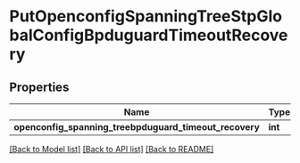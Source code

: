 # PutOpenconfigSpanningTreeStpGlobalConfigBpduguardTimeoutRecovery

## Properties
Name | Type | Description | Notes
------------ | ------------- | ------------- | -------------
**openconfig_spanning_treebpduguard_timeout_recovery** | **int** |  | [optional] 

[[Back to Model list]](../README.md#documentation-for-models) [[Back to API list]](../README.md#documentation-for-api-endpoints) [[Back to README]](../README.md)


